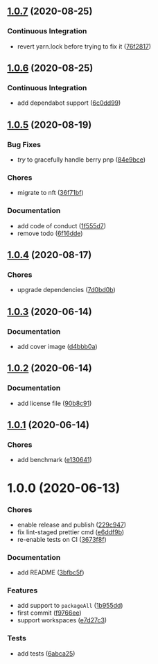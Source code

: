 ## [1.0.7](https://github.com/sergioramos/serverless-plugin-tree-shake/compare/v1.0.6...v1.0.7) (2020-08-25)

### Continuous Integration

- revert yarn.lock before trying to fix it ([76f2817](https://github.com/sergioramos/serverless-plugin-tree-shake/commit/76f2817dc93d363a4c05886666371049170af23f))

## [1.0.6](https://github.com/sergioramos/serverless-plugin-tree-shake/compare/v1.0.5...v1.0.6) (2020-08-25)

### Continuous Integration

- add dependabot support ([6c0dd99](https://github.com/sergioramos/serverless-plugin-tree-shake/commit/6c0dd99159a75969ec17726b8c9aa0d1f1e4cd0f))

## [1.0.5](https://github.com/sergioramos/serverless-plugin-tree-shake/compare/v1.0.4...v1.0.5) (2020-08-19)

### Bug Fixes

- _try_ to gracefully handle berry pnp ([84e9bce](https://github.com/sergioramos/serverless-plugin-tree-shake/commit/84e9bce7c8ab055b558847e693fcc2d08b867298))

### Chores

- migrate to nft ([36f71bf](https://github.com/sergioramos/serverless-plugin-tree-shake/commit/36f71bf2fc567169ef7223e96c955789df812807))

### Documentation

- add code of conduct ([1f555d7](https://github.com/sergioramos/serverless-plugin-tree-shake/commit/1f555d7aa3e71b61ec4e04b38760414b1efc3943))
- remove todo ([6f16dde](https://github.com/sergioramos/serverless-plugin-tree-shake/commit/6f16dde9e94bff203be1ca74bcb081d5dbc7f3b7))

## [1.0.4](https://github.com/sergioramos/serverless-plugin-tree-shake/compare/v1.0.3...v1.0.4) (2020-08-17)

### Chores

- upgrade dependencies ([7d0bd0b](https://github.com/sergioramos/serverless-plugin-tree-shake/commit/7d0bd0b7e3883e3cd03632f88782465dcceb93f3))

## [1.0.3](https://github.com/sergioramos/serverless-plugin-tree-shake/compare/v1.0.2...v1.0.3) (2020-06-14)

### Documentation

- add cover image ([d4bbb0a](https://github.com/sergioramos/serverless-plugin-tree-shake/commit/d4bbb0a9a27a98dd0f77bf1196fd09eddce57b77))

## [1.0.2](https://github.com/sergioramos/serverless-plugin-tree-shake/compare/v1.0.1...v1.0.2) (2020-06-14)

### Documentation

- add license file ([90b8c91](https://github.com/sergioramos/serverless-plugin-tree-shake/commit/90b8c91bde86a91b597a3ce647575e0db47321fc))

## [1.0.1](https://github.com/sergioramos/serverless-plugin-tree-shake/compare/v1.0.0...v1.0.1) (2020-06-14)

### Chores

- add benchmark ([e130641](https://github.com/sergioramos/serverless-plugin-tree-shake/commit/e130641800b25bbb940bae5be92e918f11b3ef5a))

# 1.0.0 (2020-06-13)

### Chores

- enable release and publish ([229c947](https://github.com/sergioramos/serverless-plugin-tree-shake/commit/229c947ab823207d8fcbea8b55c8295187ae1e95))
- fix lint-staged prettier cmd ([e6ddf9b](https://github.com/sergioramos/serverless-plugin-tree-shake/commit/e6ddf9b0e56233cad62eb372a8088b206f13ae28))
- re-enable tests on CI ([3673f8f](https://github.com/sergioramos/serverless-plugin-tree-shake/commit/3673f8f3e1bcb3f2c7a1ee8c7e3e708dc58c3edd))

### Documentation

- add README ([3bfbc5f](https://github.com/sergioramos/serverless-plugin-tree-shake/commit/3bfbc5f32d7ded9bd068fc6e63a9f51202604077))

### Features

- add support to `packageAll` ([1b955dd](https://github.com/sergioramos/serverless-plugin-tree-shake/commit/1b955dd2e59015859f515a17285d630c517fbbac))
- first commit ([f9766ee](https://github.com/sergioramos/serverless-plugin-tree-shake/commit/f9766eecfe67bda70dcb2473ea9c5ea7a47af936))
- support workspaces ([e7d27c3](https://github.com/sergioramos/serverless-plugin-tree-shake/commit/e7d27c3a56f9cbc07f2affc670c8674088c2f7ae))

### Tests

- add tests ([6abca25](https://github.com/sergioramos/serverless-plugin-tree-shake/commit/6abca257c1cd53c4e6f4c03a5a83de6b5a90bf91))
